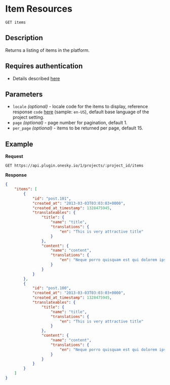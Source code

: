 # Item Resources

    GET items

## Description
Returns a listing of items in the platform.


## Requires authentication
- Details described [here](/README.md#authentication)


## Parameters
- `locale` _(optional)_ - locale code for the items to display, reference response `code` [here](/endpoints/locale/GET_locales.md#Example) (sample: `en-US`), default base language of the project setting.
- `page` _(optional)_ - page number for pagination, default 1.
- `per_page` _(optional)_ - items to be returned per page, default 15.


## Example
**Request**

    GET https://api.plugin.onesky.io/1/projects/:project_id/items

**Response**
``` json
{
    "items": [
        {
            "id": "post.101",
            "created_at": "2013-03-03T03:03:03+0000",
            "created_at_timestamp": 1328475945,
            "translateables": {
                "title": {
                    "name": "title",
                    "translations": {
                        "en": "This is very attractive title"
                    }
                },
                "content": {
                    "name": "content",
                    "translations": {
                        "en": "Neque porro quisquam est qui dolorem ipsum quia dolor sit amet, consectetur, adipisci velit..."
                    }
                }
            }
        },
        {
            "id": "post.100",
            "created_at": "2013-03-03T03:03:03+0000",
            "created_at_timestamp": 1328475945,
            "translateables": {
                "title": {
                    "name": "title",
                    "translations": {
                        "en": "This is very attractive title"
                    }
                },
                "content": {
                    "name": "content",
                    "translations": {
                        "en": "Neque porro quisquam est qui dolorem ipsum quia dolor sit amet, consectetur, adipisci velit..."
                    }
                }
            }
        }
    ]
}
```
